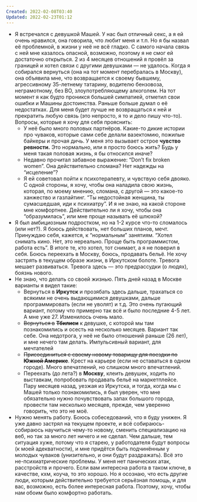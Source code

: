 ```yaml
---
Created: 2022-02-08T03:40
Updated: 2022-02-23T01:12
---
```

- Я встречался с девушкой Машей. У нас был отличный секс, а я ей очень нравился, она говорила, что любит меня и т.п. Но я бы назвал её проблемной, в жизни у неё не всё гладко. С самого начала связь с ней мне казалось опасной, возможно, поэтому я не смог ей достаточно открыться. 2 из 4 месяцев отношений я провёл за границей и хотел связи с другими девушками — не удалось. Когда я собирался вернуться (она на тот момент перебралась в Москву), она объявила мне, что возвращается к своему бывшему, агрессивному 35-летнему татарину, водителю бензовоза, неграмотному, без ВО, злоупотребляющему алкоголем. На тот момент я как будто проникся большей симпатией, отметил свои ошибки и Машины достоинства. Раньше больше думал о её недостатках. Для меня будет лучше не возвращаться к ней и прекратить любую связь (это непросто, я то и дело пишу что-то). Вопросы, которые я хочу для себя прояснить:
    - У неё было много половых партнёров. Какие-то дикие истории про чуваков, которые сами себе делали вазектомию, пожилые байкеры и прочая дичь. У меня это вызывает острое **чувство ревности.** Это нормально, или я просто боюсь жить? Будь у меня такая половая жизнь, я бы относился иначе?
    - Недавно прочитал забавное выражение: “Don’t fix broken women”. Она действительно сломана? Нет надежды на “исцеление”?
    - Я ей советовал пойти к психотерапевту, и чувствую себя двояко. С одной стороны, я хочу, чтобы она наладила свою жизнь, которая, по моему мнению, сломана, с другой — это какое-то ханжество и газлайтинг. “Ты недостойная женщина, ты сумасшедшая, иди к психиатру”. И я не знаю, на какой стороне мне комфортнее. Действительно ли я хочу, чтобы она “образумилась”, или мне проще называть её шлюхой?
- Я был амбициозным подростком, но на 1-2 курсе что-то сломалось (или нет?). Я боюсь действовать, нет больших планов, мечт. Принуждаю себя, кажется, к “нормальным” занятиям. “Хотел снимать кино. Нет, это нереально. Проще быть программистом, работа есть”. В итоге те, кто хотел, тот снимает, а я не поверил в себя. Боюсь переехать в Москву, боюсь, продавать бельё. Не хочу застрять в текущем образе жизни, в Иркутском болоте. Тревога мешает развиваться. Тревога здесь — это предрассудки (о людях), боязнь нового.
- Не знаю, что делать со своей жизнью. Пять дней назад в Москве варианты я видел такие:
    - Вернуться в **Иркутск** и прозябать здесь дальше, трахаться со всякими не очень выдающимися девушками, дальше программировать (если не уволят) и т.д. Это очень пугающий вариант, потому что примерно так всё и было последние 4-5 лет. А мне уже 27. Изменилось очень мало.
    - ~~Вернуться в~~ **~~Тбилиси~~** к девушке, с которой мы там познакомились и осесть на несколько месяцев. Вариант так себе. Она недотрога, у неё не было отношений раньше (26 лет), и мне нечего там делать. Импульсивный вариант, для мечтателей
    - ~~Присоединиться с своему новому товарищу для поездки по~~ **~~Южной Америке~~**. Крест на карьере (если не оставаться в одном городе). Много впечатлений, но слишком много впечатлений.
    - Переехать (до лета?) в **Москву**, клеить девушек, ходить по выставкам, попробовать продавать бельё на маркетплейсе. Пару месяцев назад, уезжая из Иркутска, и тогда, когда мы с Машей только познакомились, я был уверен, что мне обязательно нужно почувствовать запах большого города, провести там несколько месяцев, прежде, чем уверенно говорить, что это не моё.
- Нужно менять работу. Боюсь собеседований, что я буду унижен. Я уже давно застрял на текущем проекте, и всё собираюсь-собираюсь научиться чему-то новому, сменить специализацию на веб, но так за много лет ничего и не сделал. Чем дальше, тем ситуация хуже, потому что я старею, у работодателя будут вопросы (к моей адекватности), и мне придётся быть подчинённым у молодых чуваков (унизительно, и они будут раздражать).
Всё это не-психиатрические проблемы. У меня нет панических атак, расстройств и прочего. Если вам интересна работа в таком ключе, в качестве, кхм, коуча, то это хорошо. Но я осознаю, что есть другие люди, которым действительно требуется серьёзная помощь, и для вас, возможно, есть более интересная работа. Поэтому, хочу, чтобы нам обоим было комфортно работать.